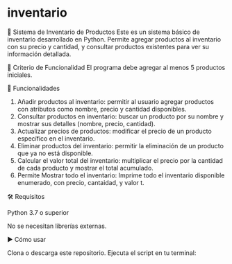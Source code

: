 # inventario
🧾 Sistema de Inventario de Productos
Este es un sistema básico de inventario desarrollado en Python. Permite agregar productos al inventario con su precio y cantidad, y consultar productos existentes para ver su información detallada.

🚀 Criterio de Funcionalidad
El programa debe agregar al menos 5 productos iniciales.

🚀 Funcionalidades

1. Añadir productos al inventario: permitir al usuario agregar productos con atributos como
nombre, precio y cantidad disponibles.
2. Consultar productos en inventario: buscar un producto por su nombre y mostrar sus
detalles (nombre, precio, cantidad).
3. Actualizar precios de productos: modificar el precio de un producto específico en el
inventario.
4. Eliminar productos del inventario: permitir la eliminación de un producto que ya no está
disponible.
5. Calcular el valor total del inventario: multiplicar el precio por la cantidad de cada producto
y mostrar el total acumulado.
6. Permite Mostrar todo el inventario: Imprime todo el inventario disponible enumerado, con precio, cantaidad, y valor t.

🛠️ Requisitos

 Python 3.7 o superior

No se necesitan librerías externas.

▶️ Cómo usar

Clona o descarga este repositorio.
Ejecuta el script en tu terminal:

